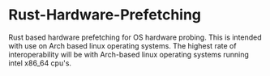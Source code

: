 # Rust-Hardware-Prefetching
Rust based hardware prefetching for OS hardware probing. This is intended with use on Arch based linux operating systems. The highest rate of interoperability will be with Arch-based linux operating systems running intel x86_64 cpu's.
